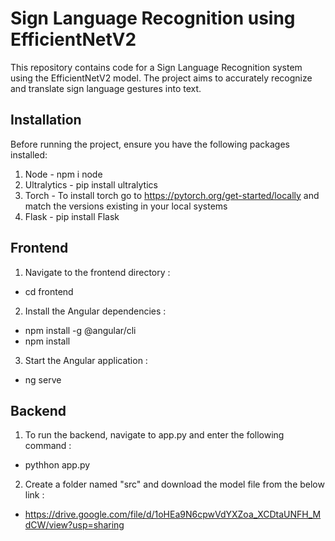 # Sign Language Recognition using EfficientNetV2
This repository contains code for a Sign Language Recognition system using the EfficientNetV2 model. The project aims to accurately recognize and translate sign language gestures into text.

## Installation
Before running the project, ensure you have the following packages installed:

1. Node - npm i node
2. Ultralytics - pip install ultralytics
3. Torch - To install torch go to https://pytorch.org/get-started/locally and match the versions existing in your local systems
4. Flask - pip install Flask

## Frontend
1. Navigate to the frontend directory : 
* cd frontend
2. Install the Angular dependencies :
* npm install -g @angular/cli
* npm install
3. Start the Angular application :
* ng serve

## Backend
1. To run the backend, navigate to app.py and enter the following command :
* pythhon app.py
2. Create a folder named "src" and download the model file from the below link :
* https://drive.google.com/file/d/1oHEa9N6cpwVdYXZoa_XCDtaUNFH_MdCW/view?usp=sharing
